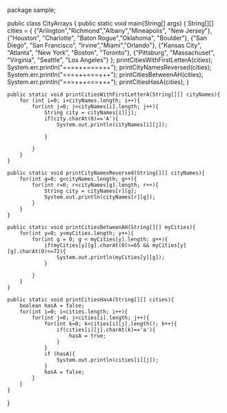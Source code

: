 package sample;

public class CityArrays {
    public static void main(String[] args) {
        String[][] cities = {
                {"Arlington","Richmond","Albany","Mineapolis", "New Jersey"},
                {"Houston", "Charlotte", "Baton Rogue","Oklahoma", "Boulder"},
                {"San Diego", "San Francisco", "Irvine","Miami","Orlando"},
                {"Kansas City", "Atlanta", "New York", "Boston", "Toronto"},
                {"Pittsburg", "Massachuset", "Virginia", "Seattle", "Los Angeles"}
        };
        printCitiesWithFirstLetterA(cities);
        System.err.println("===+++===+++");
        printCityNamesReversed(cities);
        System.err.println("===+++===+++");
        printCitiesBetweenAH(cities);
        System.err.println("===+++===+++");
        printCitiesHasA(cities);
    }

    public static void printCitiesWithFirstLetterA(String[][] cityNames){
        for (int i=0; i<cityNames.length; i++){
            for(int j=0; j<cityNames[i].length; j++){
                String city = cityNames[i][j];
                if(city.charAt(0)=='A'){
                    System.out.println(cityNames[i][j]);

                }

            }
        }
    }

    public static void printCityNamesReversed(String[][] cityNames){
        for(int g=0; g<cityNames.length; g++){
            for(int r=0; r<cityNames[g].length; r++){
                String city = cityNames[r][g];
                System.out.println(cityNames[r][g]);
            }
        }
    }

    public static void printCitiesBetweenAH(String[][] myCities){
        for(int y=0; y<myCities.length; y++){
            for(int g = 0; g < myCities[y].length; g++){
                if(myCities[y][g].charAt(0)>=65 && myCities[y][g].charAt(0)<=72){
                    System.out.println(myCities[y][g]);
                }

            }
        }
    }

    public static void printCitiesHasA(String[][] cities){
        boolean hasA = false;
        for(int i=0; i<cities.length; i++){
            for(int j=0; j<cities[i].length; j++){
                for(int k=0; k<cities[i][j].length(); k++){
                    if(cities[i][j].charAt(k)=='a'){
                        hasA = true;
                    }
                }
                if (hasA){
                    System.out.println(cities[i][j]);
                }
                hasA = false;
            }
        }
    }
}
